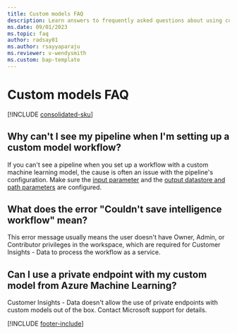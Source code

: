 ```yaml
---
title: Custom models FAQ
description: Learn answers to frequently asked questions about using custom machine learning models in Dynamics 365 Customer Insights - Data.
ms.date: 09/01/2023
ms.topic: faq
author: radsay01
ms.author: rsayyaparaju
ms.reviewer: v-wendysmith
ms.custom: bap-template
---
```


# Custom models FAQ

[!INCLUDE [consolidated-sku](./includes/consolidated-sku.md)]

## Why can't I see my pipeline when I'm setting up a custom model workflow?

If you can't see a pipeline when you set up a workflow with a custom machine learning model, the cause is often an issue with the pipeline's configuration. Make sure the [input parameter](azure-machine-learning-experiments.md#dataset-configuration) and the [output datastore and path parameters](azure-machine-learning-experiments.md) are configured.

## What does the error "Couldn't save intelligence workflow" mean?

This error message usually means the user doesn't have Owner, Admin, or Contributor privileges in the workspace, which are required for Customer Insights - Data to process the workflow as a service.

## Can I use a private endpoint with my custom model from Azure Machine Learning?
  
Customer Insights - Data doesn't allow the use of private endpoints with custom models out of the box. Contact Microsoft support for details.

[!INCLUDE [footer-include](includes/footer-banner.md)]
